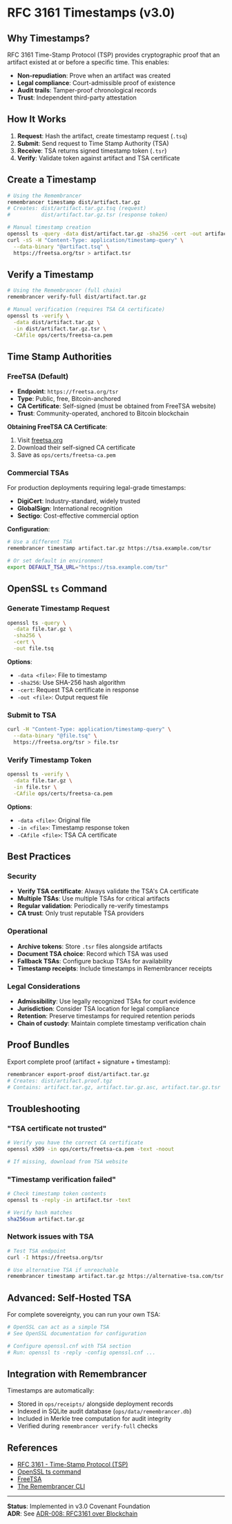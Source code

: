 # RFC 3161 Timestamps (v3.0)

## Why Timestamps?

RFC 3161 Time-Stamp Protocol (TSP) provides cryptographic proof that an artifact existed at or before a specific time. This enables:

- **Non-repudiation**: Prove when an artifact was created
- **Legal compliance**: Court-admissible proof of existence
- **Audit trails**: Tamper-proof chronological records
- **Trust**: Independent third-party attestation

## How It Works

1. **Request**: Hash the artifact, create timestamp request (`.tsq`)
2. **Submit**: Send request to Time Stamp Authority (TSA)
3. **Receive**: TSA returns signed timestamp token (`.tsr`)
4. **Verify**: Validate token against artifact and TSA certificate

## Create a Timestamp

```bash
# Using the Remembrancer
remembrancer timestamp dist/artifact.tar.gz
# Creates: dist/artifact.tar.gz.tsq (request)
#          dist/artifact.tar.gz.tsr (response token)

# Manual timestamp creation
openssl ts -query -data dist/artifact.tar.gz -sha256 -cert -out artifact.tsq
curl -sS -H "Content-Type: application/timestamp-query" \
  --data-binary "@artifact.tsq" \
  https://freetsa.org/tsr > artifact.tsr
```

## Verify a Timestamp

```bash
# Using the Remembrancer (full chain)
remembrancer verify-full dist/artifact.tar.gz

# Manual verification (requires TSA CA certificate)
openssl ts -verify \
  -data dist/artifact.tar.gz \
  -in dist/artifact.tar.gz.tsr \
  -CAfile ops/certs/freetsa-ca.pem
```

## Time Stamp Authorities

### FreeTSA (Default)

- **Endpoint**: `https://freetsa.org/tsr`
- **Type**: Public, free, Bitcoin-anchored
- **CA Certificate**: Self-signed (must be obtained from FreeTSA website)
- **Trust**: Community-operated, anchored to Bitcoin blockchain

**Obtaining FreeTSA CA Certificate**:
1. Visit [freetsa.org](https://www.freetsa.org/index_en.php)
2. Download their self-signed CA certificate
3. Save as `ops/certs/freetsa-ca.pem`

### Commercial TSAs

For production deployments requiring legal-grade timestamps:

- **DigiCert**: Industry-standard, widely trusted
- **GlobalSign**: International recognition
- **Sectigo**: Cost-effective commercial option

**Configuration**:
```bash
# Use a different TSA
remembrancer timestamp artifact.tar.gz https://tsa.example.com/tsr

# Or set default in environment
export DEFAULT_TSA_URL="https://tsa.example.com/tsr"
```

## OpenSSL `ts` Command

### Generate Timestamp Request

```bash
openssl ts -query \
  -data file.tar.gz \
  -sha256 \
  -cert \
  -out file.tsq
```

**Options**:
- `-data <file>`: File to timestamp
- `-sha256`: Use SHA-256 hash algorithm
- `-cert`: Request TSA certificate in response
- `-out <file>`: Output request file

### Submit to TSA

```bash
curl -H "Content-Type: application/timestamp-query" \
  --data-binary "@file.tsq" \
  https://freetsa.org/tsr > file.tsr
```

### Verify Timestamp Token

```bash
openssl ts -verify \
  -data file.tar.gz \
  -in file.tsr \
  -CAfile ops/certs/freetsa-ca.pem
```

**Options**:
- `-data <file>`: Original file
- `-in <file>`: Timestamp response token
- `-CAfile <file>`: TSA CA certificate

## Best Practices

### Security

- **Verify TSA certificate**: Always validate the TSA's CA certificate
- **Multiple TSAs**: Use multiple TSAs for critical artifacts
- **Regular validation**: Periodically re-verify timestamps
- **CA trust**: Only trust reputable TSA providers

### Operational

- **Archive tokens**: Store `.tsr` files alongside artifacts
- **Document TSA choice**: Record which TSA was used
- **Fallback TSAs**: Configure backup TSAs for availability
- **Timestamp receipts**: Include timestamps in Remembrancer receipts

### Legal Considerations

- **Admissibility**: Use legally recognized TSAs for court evidence
- **Jurisdiction**: Consider TSA location for legal compliance
- **Retention**: Preserve timestamps for required retention periods
- **Chain of custody**: Maintain complete timestamp verification chain

## Proof Bundles

Export complete proof (artifact + signature + timestamp):

```bash
remembrancer export-proof dist/artifact.tar.gz
# Creates: dist/artifact.proof.tgz
# Contains: artifact.tar.gz, artifact.tar.gz.asc, artifact.tar.gz.tsr
```

## Troubleshooting

### "TSA certificate not trusted"

```bash
# Verify you have the correct CA certificate
openssl x509 -in ops/certs/freetsa-ca.pem -text -noout

# If missing, download from TSA website
```

### "Timestamp verification failed"

```bash
# Check timestamp token contents
openssl ts -reply -in artifact.tsr -text

# Verify hash matches
sha256sum artifact.tar.gz
```

### Network issues with TSA

```bash
# Test TSA endpoint
curl -I https://freetsa.org/tsr

# Use alternative TSA if unreachable
remembrancer timestamp artifact.tar.gz https://alternative-tsa.com/tsr
```

## Advanced: Self-Hosted TSA

For complete sovereignty, you can run your own TSA:

```bash
# OpenSSL can act as a simple TSA
# See OpenSSL documentation for configuration

# Configure openssl.cnf with TSA section
# Run: openssl ts -reply -config openssl.cnf ...
```

## Integration with Remembrancer

Timestamps are automatically:
- Stored in `ops/receipts/` alongside deployment records
- Indexed in SQLite audit database (`ops/data/remembrancer.db`)
- Included in Merkle tree computation for audit integrity
- Verified during `remembrancer verify-full` checks

## References

- [RFC 3161 - Time-Stamp Protocol (TSP)](https://www.rfc-editor.org/rfc/rfc3161)
- [OpenSSL ts command](https://docs.openssl.org/3.2/man1/openssl-ts/)
- [FreeTSA](https://www.freetsa.org/)
- [The Remembrancer CLI](../ops/bin/remembrancer)

---

**Status**: Implemented in v3.0 Covenant Foundation  
**ADR**: See [ADR-008: RFC3161 over Blockchain](../ops/receipts/adr/ADR-008-rfc3161-over-blockchain.md)


